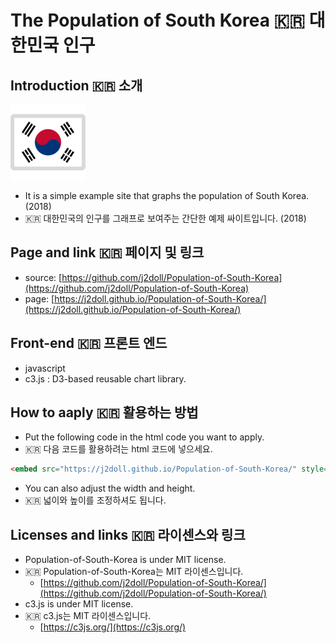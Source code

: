 # The Population of South Korea :kr: 대한민국 인구

## Introduction :kr: 소개
![](docs/flag-for-south-korea_1f1f0-1f1f7.png)
- It is a simple example site that graphs the population of South Korea. (2018) 
- :kr: 대한민국의 인구를 그래프로 보여주는 간단한 예제 싸이트입니다. (2018)

## Page and link :kr: 페이지 및 링크
- source: [https://github.com/j2doll/Population-of-South-Korea](https://github.com/j2doll/Population-of-South-Korea) 
- page: [https://j2doll.github.io/Population-of-South-Korea/](https://j2doll.github.io/Population-of-South-Korea/) 

## Front-end :kr: 프론트 엔드
- javascript
- c3.js : D3-based reusable chart library. 

## How to aaply :kr: 활용하는 방법
- Put the following code in the html code you want to apply. 
- :kr: 다음 코드를 활용하려는 html 코드에 넣으세요. 

```html
<embed src="https://j2doll.github.io/Population-of-South-Korea/" style="width:1024px; height: 500px;">
```

- You can also adjust the width and height. 
- :kr: 넓이와 높이를 조정하셔도 됩니다.

## Licenses and links :kr: 라이센스와 링크
- Population-of-South-Korea is under MIT license. 
- :kr: Population-of-South-Korea는 MIT 라이센스입니다.
  - [https://github.com/j2doll/Population-of-South-Korea/](https://github.com/j2doll/Population-of-South-Korea/)
- c3.js is under MIT license. 
- :kr: c3.js는 MIT 라이센스입니다.
  - [https://c3js.org/](https://c3js.org/)
